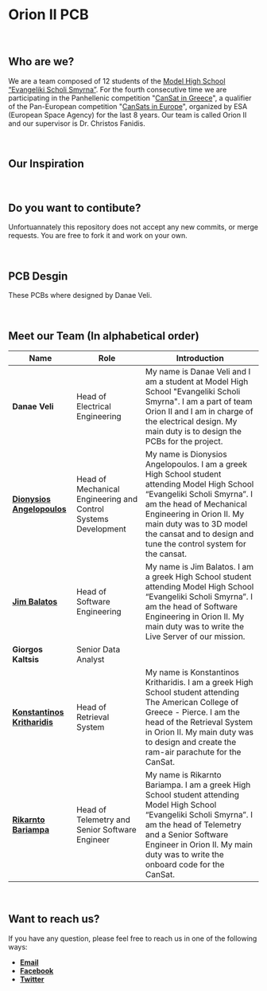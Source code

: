 # Orion II PCB

&nbsp;
## Who are we?
We are a team composed of 12 students of the [Model High School “Evangeliki Scholi Smyrna”](http://lyk-evsch-n-smyrn.att.sch.gr/wordpress/?p=1322). For the fourth consecutive time we are participating in the Panhellenic competition "[CanSat in Greece](https://cansat.gr/)", a qualifier of the Pan-European competition "[CanSats in Europe](http://www.esa.int/SPECIALS/CanSat/SEMXTDCKP6G_0.html)", organized by ESA (European Space Agency) for the last 8 years. Our team is called Orion II and our supervisor is Dr. Christos Fanidis.

&nbsp;
## Our Inspiration

&nbsp;
## Do you want to contibute?
Unfortuannately this repository does not accept any new commits, or merge requests. You are free to fork it and work on your own.

&nbsp;
## PCB Desgin
These PCBs where designed by Danae Veli.

&nbsp;
## Meet our Team (In alphabetical order)
|                                Name                                |                              Role                              |                                                                                                                                     Introduction                                                                                                                                    |
| ------------------------------------------------------------------ | -------------------------------------------------------------- | ----------------------------------------------------------------------------------------------------------------------------------------------------------------------------------------------------------------------------------------------------------------------------------- |
|                           __Danae Veli__                           |                 Head of Electrical Engineering                 |                               My name is Danae Veli and I am a student at Model High School "Evangeliki Scholi Smyrna". I am a part of team Orion II and I am in charge of the electrical design. My main duty is to design the PCBs for the project.                               |
|   [__Dionysios Angelopoulos__](https://github.com/DennisAngelo)    | Head of Mechanical Engineering and Control Systems Development | My name is Dionysios Angelopoulos. I am a greek High School student attending Model High School “Evangeliki Scholi Smyrna”. I am the head of Mechanical Engineering in Orion II. My main duty was to 3D model the cansat and to design and tune the control system for the cansat.  |
|           [__Jim Balatos__](https://github.com/jbalatos)           |                  Head of Software Engineering                  |                           My name is Jim Balatos. I am a greek High School student attending Model High School “Evangeliki Scholi Smyrna”. I am the head of Software Engineering in Orion II. My main duty was to write the Live Server of our mission.                             |
|                         __Giorgos Kaltsis__                        |                       Senior Data Analyst                      |              |
| [__Konstantinos Kritharidis__](https://github.com/konstantinosk31) |                    Head of Retrieval System                    |               My name is Konstantinos Kritharidis. I am a greek High School student attending The American College of Greece - Pierce. I am the head of the Retrieval System in Orion II. My main duty was to design and create the ram-air parachute for the CanSat.               |
|       [__Rikarnto Bariampa__](https://github.com/richardbar)       |         Head of Telemetry and Senior Software Engineer         |               My name is Rikarnto Bariampa. I am a greek High School student attending Model High School “Evangeliki Scholi Smyrna”. I am the head of Telemetry and a Senior Software Engineer in Orion II. My main duty was to write the onboard code for the CanSat.              |

&nbsp;
## Want to reach us?
If you have any question, please feel free to reach us in one of the following ways:
* [__Email__](mailto:orioncantgr@gmail.com)
* [__Facebook__](https://www.facebook.com/orioncansatteam)
* [__Twitter__](https://twitter.com/OrionCanSat2020)